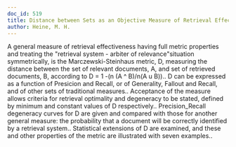 ```yaml
---
doc_id: 519
title: Distance between Sets as an Objective Measure of Retrieval Effectiveness
author: Heine, M. H.
---
```


A general measure of retrieval effectiveness having full metric properties 
and treating the "retrieval system - arbiter of relevance"situation 
symmetrically, is the Marczewski-Steinhaus metric, D, measuring the distance 
between the set of relevant documents, A, and set of retrieved documents, B, 
according to D = 1 -(n (A ^ B)/n(A u B)).. D can be expressed as a function of 
Presicion and Recall, or of Generality, Fallout and Recall, and of other sets 
of traditional measures.. Acceptance of the measure allows criteria for 
retrieval optimality and degeneracy to be stated, defined by minimum and 
constant  values of D respectively.. Precision_Recall degeneracy curves for D 
are given and compared with those for another general measure: the probability
that a document will be correctly identified by a retrieval system.. 
Statistical extensions of D are examined, and these and other properties of the
metric are illustrated with seven examples..
